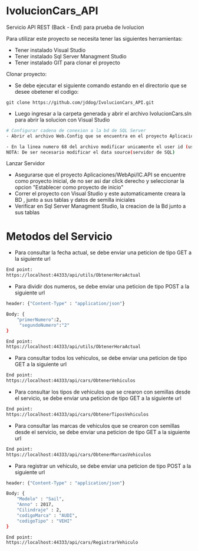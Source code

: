 # IvolucionCars_API

Servicio API REST (Back - End) para prueba de Ivolucion


Para utilizar este proyecto se necesita tener las siguientes herramientas:


- Tener instalado Visual Studio
- Tener instalado Sql Server Managment Studio
- Tener instalado GIT para clonar el proyecto

Clonar proyecto:
- Se debe ejecutar el siguiente comando estando en el directorio que se desee obetener el codigo:
```
git clone https://github.com/jddog/IvolucionCars_API.git
```

- Luego ingresar a la carpeta generada y abrir el archivo IvolucionCars.sln para abrir la solucion con Visual Studio

```sh
# Configurar cadena de conexion a la bd de SQL Server
- Abrir el archivo Web.Config que se encuentra en el proyecto Aplicaciones/WebApi/IC.API

- En la linea numero 68 del archivo modificar unicamente el user id (usuario) y password segun el usuario configurado en el equipo.
NOTA: De ser necesario modificar el data source(servidor de SQL)
```
Lanzar Servidor

- Asegurarse que el proyecto Aplicaciones/WebApi/IC.API se encuentre como proyecto inicial, de no ser asi dar click derecho y seleccionar la opcion "Establecer como proyecto de inicio"
- Correr el proyecto con Visual Studio y este automaticamente creara la BD , junto a sus tablas y datos de semilla iniciales
- Verificar en Sql Server Managment Studio, la creacion de la Bd junto a sus tablas

# Metodos del Servicio

- Para consultar la fecha actual, se debe enviar una peticion de tipo GET a la siguiente url

```sh
End point:
https://localhost:44333/api/utils/ObtenerHoraActual

```

- Para dividir dos numeros, se debe enviar una peticion de tipo POST a la siguiente url

```sh
header: {"Content-Type" : "application/json"}

Body: {
	"primerNumero":2,
	 "segundoNumero":"2"
}

End point:
https://localhost:44333/api/utils/ObtenerHoraActual

```

- Para consultar todos los vehiculos, se debe enviar una peticion de tipo GET a la siguiente url

```sh
End point:
https://localhost:44333/api/cars/ObtenerVehiculos

```

- Para consultar los tipos de vehiculos que se crearon con semillas desde el servicio, se debe enviar una peticion de tipo GET a la siguiente url

```sh
End point:
https://localhost:44333/api/cars/ObtenerTiposVehiculos

```

- Para consultar las marcas de vehiculos que se crearon con semillas desde el servicio, se debe enviar una peticion de tipo GET a la siguiente url

```sh
End point:
https://localhost:44333/api/cars/ObtenerMarcasVehiculos

```

- Para registrar un vehiculo, se debe enviar una peticion de tipo POST a la siguiente url

```sh
header: {"Content-Type" : "application/json"}

Body: {
	"Modelo" : "Sail",
	"Anno" : 2017,
	"Cilindraje" : 2,
	"codigoMarca" : "AUDI",
	"codigoTipo" : "VEHI"
}

End point:
https://localhost:44333/api/cars/RegistrarVehiculo

```
